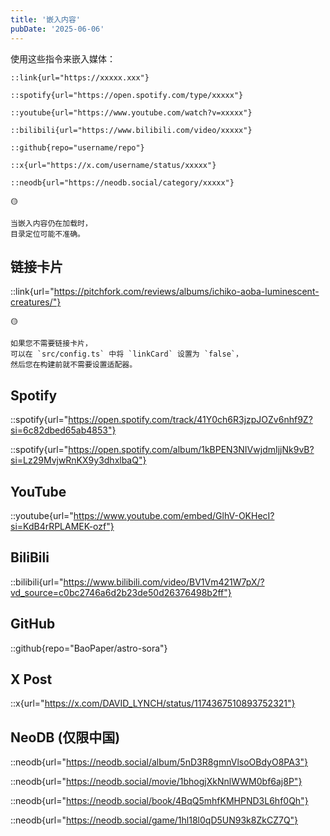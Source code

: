 ```yaml
---
title: '嵌入内容'
pubDate: '2025-06-06'
---
```


使用这些指令来嵌入媒体：

```
::link{url="https://xxxxx.xxx"}

::spotify{url="https://open.spotify.com/type/xxxxx"}

::youtube{url="https://www.youtube.com/watch?v=xxxxx"}

::bilibili{url="https://www.bilibili.com/video/xxxxx"}

::github{repo="username/repo"}

::x{url="https://x.com/username/status/xxxxx"}

::neodb{url="https://neodb.social/category/xxxxx"}
```

```
🟡

当嵌入内容仍在加载时，
目录定位可能不准确。
```

## 链接卡片

::link{url="https://pitchfork.com/reviews/albums/ichiko-aoba-luminescent-creatures/"}

```
🟡

如果您不需要链接卡片，
可以在 `src/config.ts` 中将 `linkCard` 设置为 `false`，
然后您在构建前就不需要设置适配器。
```

## Spotify

::spotify{url="https://open.spotify.com/track/41Y0ch6R3jzpJOZv6nhf9Z?si=6c82dbed65ab4853"}

::spotify{url="https://open.spotify.com/album/1kBPEN3NIVwjdmIjjNk9vB?si=Lz29MvjwRnKX9y3dhxlbaQ"}

## YouTube

::youtube{url="https://www.youtube.com/embed/GlhV-OKHecI?si=KdB4rRPLAMEK-ozf"}

## BiliBili

::bilibili{url="https://www.bilibili.com/video/BV1Vm421W7pX/?vd_source=c0bc2746a6d2b23de50d26376498b2ff"}

## GitHub

::github{repo="BaoPaper/astro-sora"}

## X Post

::x{url="https://x.com/DAVID_LYNCH/status/1174367510893752321"}

## NeoDB (仅限中国)

::neodb{url="https://neodb.social/album/5nD3R8gmnVlsoOBdyO8PA3"}

::neodb{url="https://neodb.social/movie/1bhogjXkNnlWWM0bf6aj8P"}

::neodb{url="https://neodb.social/book/4BqQ5mhfKMHPND3L6hf0Qh"}

::neodb{url="https://neodb.social/game/1hl18l0qD5UN93k8ZkCZ7Q"}
